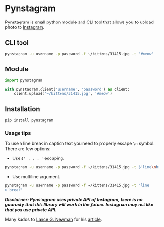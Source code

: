 # Pynstagram

Pynstagram is small python module and CLI tool that allows you to upload photo to [Instagram](www.instagram.com).

## CLI tool

```sh
pynstagram -u username -p password -f ~/kittens/31415.jpg -t '#meow'
```

## Module

```python
import pynstagram

with pynstagram.client('username', 'password') as client:
	client.upload('~/kittens/31415.jpg', '#meow')
```

## Installation

```sh
pip install pynstagram
```

### Usage tips

To use a line break in caption text you need to properly escape `\n` symbol. There are few options:

* Use `$' . . . '` escaping.

```sh
pynstagram -u username -p password -f ~/kittens/31415.jpg -t $'line\nbreak'
```

* Use multiline argument.

```sh
pynstagram -u username -p password -f ~/kittens/31415.jpg -t "line
> break"
```


___Disclaimer: 
Pynstagram uses private API of Instagram, there is no guaranty that this library will work in the future.
Instagram may not like that you use private API.___

Many kudos to [Lance G. Newman](http://lancenewman.me/) for his [article](http://lancenewman.me/posting-a-photo-to-instagram-without-a-phone/).

